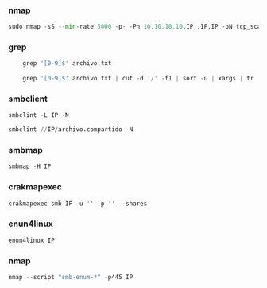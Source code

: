 ### nmap 

```python
sudo nmap -sS --min-rate 5000 -p- -Pn 10.10.10.10,IP,,IP,IP -oN tcp_scan.txt
```
### grep 

```python
	grep '[0-9]$' archivo.txt
	
	grep '[0-9]$' archivo.txt | cut -d '/' -f1 | sort -u | xargs | tr ' ' ','
```

### smbclient

```python
smbclint -L IP -N 

smbclint //IP/archivo.compartido -N 
```

### smbmap

```python
smbmap -H IP
```

### crakmapexec

```python
crakmapexec smb IP -u '' -p '' --shares
```

### enun4linux

```python
enun4linux IP
```

### nmap 

```python
nmap --script "smb-enum-*" -p445 IP
```

